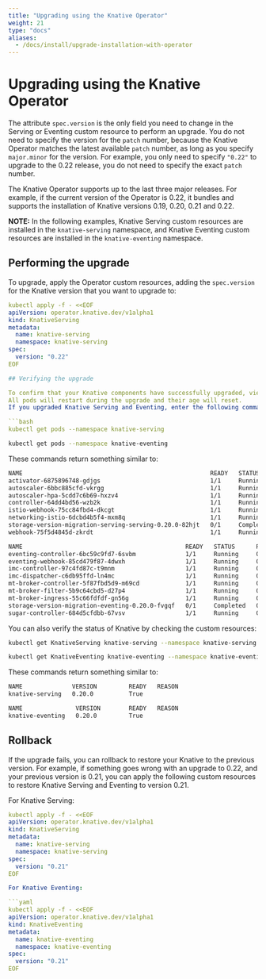 ```yaml
---
title: "Upgrading using the Knative Operator"
weight: 21
type: "docs"
aliases:
  - /docs/install/upgrade-installation-with-operator
---
```


# Upgrading using the Knative Operator

The attribute `spec.version` is the only field you need to change in the
Serving or Eventing custom resource to perform an upgrade. You do not need to specify the version for the `patch` number, because the Knative Operator matches the latest available `patch` number, as long as you specify `major.minor` for the version. For example, you only need to specify `"0.22"` to upgrade to the 0.22 release, you do not need to specify the exact `patch` number.

The Knative Operator supports up to the last three major releases. For example, if the current version of the Operator is 0.22, it bundles and supports the installation of Knative versions 0.19, 0.20, 0.21 and 0.22.

**NOTE:** In the following examples, Knative Serving custom resources are installed in the `knative-serving` namespace, and  Knative Eventing custom resources are installed in the `knative-eventing` namespace.

## Performing the upgrade

To upgrade, apply the Operator custom resources, adding the `spec.version` for the Knative version that you want to upgrade to:

```yaml
kubectl apply -f - <<EOF
apiVersion: operator.knative.dev/v1alpha1
kind: KnativeServing
metadata:
  name: knative-serving
  namespace: knative-serving
spec:
  version: "0.22"
EOF

## Verifying the upgrade

To confirm that your Knative components have successfully upgraded, view the status of their pods in the relevant namespaces.
All pods will restart during the upgrade and their age will reset.
If you upgraded Knative Serving and Eventing, enter the following commands to get information about the pods for each namespace:

```bash
kubectl get pods --namespace knative-serving
```

```bash
kubectl get pods --namespace knative-eventing
```

These commands return something similar to:

```bash
NAME                                                     READY   STATUS      RESTARTS   AGE
activator-6875896748-gdjgs                               1/1     Running     0          58s
autoscaler-6bbc885cfd-vkrgg                              1/1     Running     0          57s
autoscaler-hpa-5cdd7c6b69-hxzv4                          1/1     Running     0          55s
controller-64dd4bd56-wzb2k                               1/1     Running     0          57s
istio-webhook-75cc84fbd4-dkcgt                           1/1     Running     0          50s
networking-istio-6dcbd4b5f4-mxm8q                        1/1     Running     0          51s
storage-version-migration-serving-serving-0.20.0-82hjt   0/1     Completed   0          50s
webhook-75f5d4845d-zkrdt                                 1/1     Running     0          56s
```

```bash
NAME                                              READY   STATUS      RESTARTS   AGE
eventing-controller-6bc59c9fd7-6svbm              1/1     Running     0          38s
eventing-webhook-85cd479f87-4dwxh                 1/1     Running     0          38s
imc-controller-97c4fd87c-t9mnm                    1/1     Running     0          33s
imc-dispatcher-c6db95ffd-ln4mc                    1/1     Running     0          33s
mt-broker-controller-5f87fbd5d9-m69cd             1/1     Running     0          32s
mt-broker-filter-5b9c64cbd5-d27p4                 1/1     Running     0          32s
mt-broker-ingress-55c66fdfdf-gn56g                1/1     Running     0          32s
storage-version-migration-eventing-0.20.0-fvgqf   0/1     Completed   0          31s
sugar-controller-684d5cfdbb-67vsv                 1/1     Running     0          31s
```

You can also verify the status of Knative by checking the custom resources:

```bash
kubectl get KnativeServing knative-serving --namespace knative-serving
```

```bash
kubectl get KnativeEventing knative-eventing --namespace knative-eventing
```

These commands return something similar to:

```bash
NAME              VERSION         READY   REASON
knative-serving   0.20.0          True
```

```bash
NAME               VERSION        READY   REASON
knative-eventing   0.20.0         True
```

## Rollback

If the upgrade fails, you can rollback to restore your Knative to the previous version. For example, if something goes wrong with an upgrade to 0.22, and your previous version is 0.21, you can apply the following custom resources to restore Knative Serving and Eventing to version 0.21.

For Knative Serving:

```yaml
kubectl apply -f - <<EOF
apiVersion: operator.knative.dev/v1alpha1
kind: KnativeServing
metadata:
  name: knative-serving
  namespace: knative-serving
spec:
  version: "0.21"
EOF

For Knative Eventing:

```yaml
kubectl apply -f - <<EOF
apiVersion: operator.knative.dev/v1alpha1
kind: KnativeEventing
metadata:
  name: knative-eventing
  namespace: knative-eventing
spec:
  version: "0.21"
EOF
